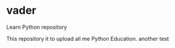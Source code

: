 # vader
Learn Python repository

This repository it to upload all me Python Education.
another test
